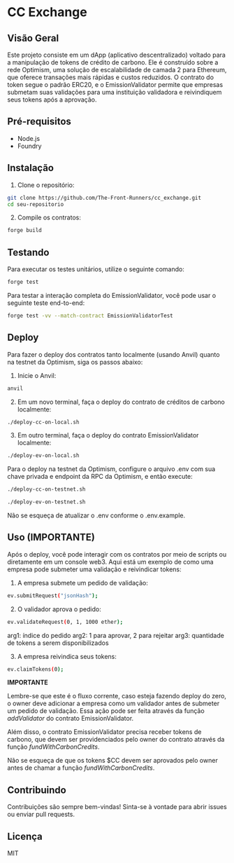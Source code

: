 
# CC Exchange 

## Visão Geral
Este projeto consiste em um dApp (aplicativo descentralizado) voltado para a manipulação de tokens de crédito de carbono. Ele é construído sobre a rede Optimism, uma solução de escalabilidade de camada 2 para Ethereum, que oferece transações mais rápidas e custos reduzidos. O contrato do token segue o padrão ERC20, e o EmissionValidator permite que empresas submetam suas validações para uma instituição validadora e reivindiquem seus tokens após a aprovação.

## Pré-requisitos
- Node.js
- Foundry

## Instalação
1. Clone o repositório:

```sh
git clone https://github.com/The-Front-Runners/cc_exchange.git
cd seu-repositorio
```

2. Compile os contratos:

```sh
forge build
```

## Testando
Para executar os testes unitários, utilize o seguinte comando:

```sh
forge test
```

Para testar a interação completa do EmissionValidator, você pode usar o seguinte teste end-to-end:

```sh
forge test -vv --match-contract EmissionValidatorTest
```

## Deploy
Para fazer o deploy dos contratos tanto localmente (usando Anvil) quanto na testnet da Optimism, siga os passos abaixo:

1. Inicie o Anvil:

```sh
anvil
```
2. Em um novo terminal, faça o deploy do contrato de créditos de carbono localmente:

```sh
./deploy-cc-on-local.sh
```

3. Em outro terminal, faça o deploy do contrato EmissionValidator localmente:

```sh
./deploy-ev-on-local.sh
```

Para o deploy na testnet da Optimism, configure o arquivo .env com sua chave privada e endpoint da RPC da Optimism, e então execute:

```sh
./deploy-cc-on-testnet.sh
```

```sh
./deploy-ev-on-testnet.sh
```
Não se esqueça de atualizar o .env conforme o .env.example.

## Uso (IMPORTANTE)
Após o deploy, você pode interagir com os contratos por meio de scripts ou diretamente em um console web3. Aqui está um exemplo de como uma empresa pode submeter uma validação e reivindicar tokens:

1. A empresa submete um pedido de validação:

```sh
ev.submitRequest("jsonHash");
```
2. O validador aprova o pedido:

```sh
ev.validateRequest(0, 1, 1000 ether);
```
arg1: índice do pedido
arg2: 1 para aprovar, 2 para rejeitar
arg3: quantidade de tokens a serem disponibilizados

3. A empresa reivindica seus tokens:

```sh
ev.claimTokens(0);
```

**IMPORTANTE** 

Lembre-se que este é o fluxo corrente, caso esteja fazendo deploy do zero, o owner deve adicionar a empresa como um validador antes de submeter um pedido de validação. Essa ação pode ser feita através da função *addValidator* do contrato EmissionValidator.

Além disso, o contrato EmissionValidator precisa receber tokens de carbono, que devem ser providenciados pelo owner do contrato através da função *fundWithCarbonCredits*. 

Não se esqueça de que os tokens $CC devem ser aprovados pelo owner antes de chamar a função *fundWithCarbonCredits*.

## Contribuindo
Contribuições são sempre bem-vindas! Sinta-se à vontade para abrir issues ou enviar pull requests.


## Licença
MIT